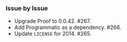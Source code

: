 ### Issue by Issue

 * Upgrade Proof to 0.0.42. #267.
 * Add Programmatic as a dependency. #266.
 * Update `LICENSE` for 2014. #265.
